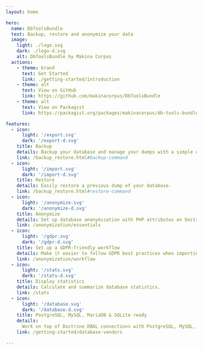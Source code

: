 ```yaml
---
layout: home

hero:
  name: DbToolsBundle
  text: Backup, restore and anonymize your data
  image:
    light: ./logo.svg
    dark: ./logo-d.svg
    alt: DbToolsBundle by Makina Corpus
  actions:
    - theme: brand
      text: Get Started
      link: ./getting-started/introduction
    - theme: alt
      text: View on GitHub
      link: https://github.com/makinacorpus/DbToolsBundle
    - theme: alt
      text: View on Packagist
      link: https://packagist.org/packages/makinacorpus/db-tools-bundle

features:
  - icon:
      light: '/export.svg'
      dark: '/export-d.svg'
    title: Backup
    details: Backup your database and manage your dumps with a simple command.
    link: /backup_restore.html#backup-command
  - icon:
      light: '/import.svg'
      dark: '/import-d.svg'
    title: Restore
    details: Easily restore a previous dump of your database.
    link: /backup_restore.html#restore-command
  - icon:
      light: '/anonymize.svg'
      dark: '/anonymize-d.svg'
    title: Anonymize
    details: Set up database anonymization with PHP attributes on Doctrine Entities or with a YAML configuration file.
    link: /anonymization/essentials
  - icon:
      light: '/gdpr.svg'
      dark: '/gdpr-d.svg'
    title: Set up a GDPR-friendly workflow
    details: Make it easier to follow GDPR best practices when importing production dump to other environments.
    link: /anonymization/workflow
  - icon:
      light: '/stats.svg'
      dark: '/stats-d.svg'
    title: Display statistics
    details: Calculate and summarize database statistics.
    link: /stats
  - icon:
      light: '/database.svg'
      dark: '/database-d.svg'
    title: PostgreSQL, MySQL, MariaDB & SQLite ready
    details:
      Work on top of Doctrine DBAL connections with PostgreSQL, MySQL, MariaDB & SQLite.
    link: /getting-started/database-vendors

---
```

